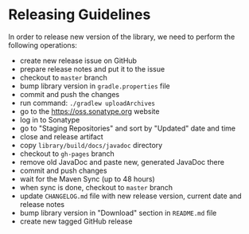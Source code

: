 Releasing Guidelines
====================

In order to release new version of the library, we need to perform the following operations:
- create new release issue on GitHub
- prepare release notes and put it to the issue
- checkout to `master` branch
- bump library version in `gradle.properties` file
- commit and push the changes
- run command: `./gradlew uploadArchives`
- go to the https://oss.sonatype.org website
- log in to Sonatype
- go to "Staging Repositories" and sort by "Updated" date and time
- close and release artifact
- copy `library/build/docs/javadoc` directory
- checkout to `gh-pages` branch
- remove old JavaDoc and paste new, generated JavaDoc there
- commit and push changes
- wait for the Maven Sync (up to 48 hours)
- when sync is done, checkout to `master` branch
- update `CHANGELOG.md` file with new release version, current date and release notes
- bump library version in "Download" section in `README.md` file
- create new tagged GitHub release
